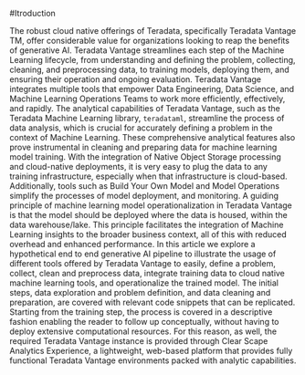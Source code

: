 #Itroduction

The robust cloud native offerings of Teradata, specifically Teradata Vantage TM, offer considerable value for organizations looking to reap the benefits of generative AI. Teradata Vantage streamlines each step of the Machine Learning lifecycle, from understanding and defining the problem, collecting, cleaning, and preprocessing data, to training models, deploying them, and ensuring their operation and ongoing evaluation. Teradata Vantage integrates multiple tools that empower Data Engineering, Data Science, and Machine Learning Operations Teams to work more efficiently, effectively, and rapidly.
The analytical capabilities of Teradata Vantage, such as the Teradata Machine Learning library, `teradataml`, streamline the process of data analysis, which is crucial for accurately defining a problem in the context of Machine Learning. These comprehensive analytical features also prove instrumental in cleaning and preparing data for machine learning model training. With the integration of Native Object Storage processing and cloud-native deployments, it is very easy to plug the data to any training infrastructure, especially when that infrastructure is cloud-based. 
Additionally, tools such as Build Your Own Model and Model Operations simplify the processes of model deployment, and monitoring. A guiding principle of machine learning model operationalization in Teradata Vantage is that the model should be deployed where the data is housed, within the data warehouse/lake. This principle facilitates the integration of Machine Learning insights to the broader business context, all of this with reduced overhead and enhanced performance.
In this article we explore a hypothetical end to end generative AI pipeline to illustrate the usage of different tools offered by Teradata Vantage to easily, define a problem, collect, clean and preprocess data, integrate training data to cloud native machine learning tools, and operationalize the trained model. 
The initial steps, data exploration and problem definition, and data cleaning and preparation, are covered with relevant code snippets that can be replicated. Starting from the training step, the process is covered in a descriptive fashion enabling the reader to follow up conceptually, without having to deploy extensive computational resources. For this reason, as well, the required Teradata Vantage instance is provided through Clear Scape Analytics Experience, a lightweight, web-based platform that provides fully functional Teradata Vantage environments packed with analytic capabilities.  
